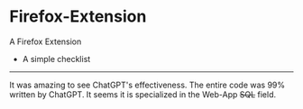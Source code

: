 # Firefox-Extension
A Firefox Extension
* A simple checklist
___
It was amazing to see ChatGPT's effectiveness.
The entire code was 99% written by ChatGPT.
It seems it is specialized in the Web-App ~~SQL~~ field.
